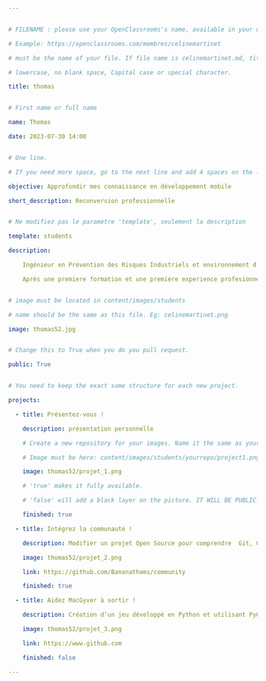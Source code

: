 ```yaml
---


# FILENAME : please use your OpenClassrooms's name, available in your url.

# Example: https://openclassrooms.com/membres/celinemartinet

# must be the name of your file. If file name is celinemartinet.md, title is celinemartinet.

# lowercase, no blank space, Capital case or special character.

title: thomas


# First name or full name

name: Thomas

date: 2023-07-30 14:00


# One line.

# If you need more space, go to the next line and add 4 spaces on the left, as in 'description'.

objective: Approfondir mes connaissance en développement mobile

short_description: Reconversion professionnelle


# Ne modifiez pas le paramètre 'template', seulement la description

template: students

description:

    Ingénieur en Prévention des Risques Industriels et environnement d'origine, je souhaite aujourd'hui me réorienter dans le développement.

    Après une premiere formation et une premiere experience profesionnelle dans le développement iOS, j'ai décidé de suivre cette formation pour consolider mes connaissances.


# image must be located in content/images/students

# name should be the same as this file. Eg: celinemartinet.png

image: thomas52.jpg


# Change this to True when you do you pull request.

public: True


# You need to keep the exact same structure for each new project.

projects:

  - title: Présentez-vous !

    description: présentation personnelle

    # Create a new repository for your images. Name it the same as your nickname and profile picture.

    # Image must be here: content/images/students/yourrepo/project1.png

    image: thomas52/projet_1.png

    # 'true' makes it fully available.

    # 'false' will add a black layer on the picture. IT WILL BE PUBLIC!

    finished: true

  - title: Intégrez la communauté !

    description: Modifier un projet Open Source pour comprendre  Git, Github et les pull requests. 

    image: thomas52/projet_2.png

    link: https://github.com/Bananathoms/community

    finished: true

  - title: Aidez MacGyver à sortir !

    description: Création d’un jeu développé en Python et utilisant PyGame.

    image: thomas52/projet_3.png

    link: https://www.github.com

    finished: false

---
```


